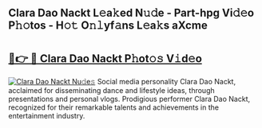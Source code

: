## Clara Dao Nackt L𝚎a𝚔ed N𝚞𝚍e - Part-hpg Vi𝚍𝚎o P𝚑𝚘tos - H𝚘𝚝 O𝚗𝚕yf𝚊ns L𝚎a𝚔s aXcme

# <h2><a href="http://kf4gkn.oniu.top/?m=Clara+Dao+Nackt">🔗👉 🔴 Clara Dao Nackt P𝚑ot𝚘𝚜 V𝚒d𝚎o</a></h2>

[![Clara Dao Nackt Nu𝚍e𝚜](https://i.imgur.com/0qMVB7G.gif)](http://kf4gkn.oniu.top/?m=Clara+Dao+Nackt)
Social media personality Clara Dao Nackt, acclaimed for disseminating dance and lifestyle ideas, through presentations and personal vlogs. Prodigious performer Clara Dao Nackt, recognized for their remarkable talents and achievements in the entertainment industry.  
